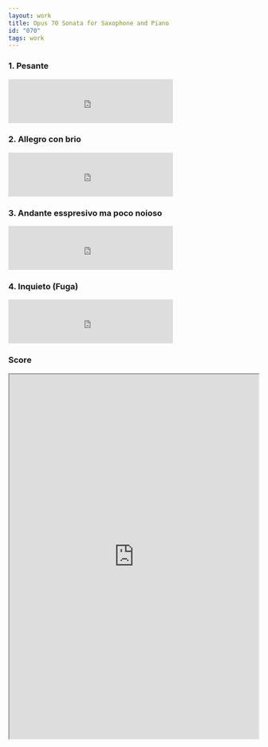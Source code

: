 ```yaml
---
layout: work
title: Opus 70 Sonata for Saxophone and Piano
id: "070"
tags: work
---
```


### 1. Pesante

<iframe src="https://app.box.com/embed/preview/t7lgwmzvj4mj0r4p2c4cfermdxhwj393?view=&sort=&direction=ASC&theme=light" width="330" height="88" frameborder="0" allowfullscreen webkitallowfullscreen msallowfullscreen></iframe>

### 2. Allegro con brio  
<iframe src="https://app.box.com/embed/preview/cqpj25y8oxotirw3e8tv599clfddemsc?view=&sort=&direction=ASC&theme=light" width="330" height="88" frameborder="0" allowfullscreen webkitallowfullscreen msallowfullscreen></iframe>

### 3. Andante esspresivo ma poco noioso

<iframe src="https://app.box.com/embed/preview/jecq4atqhhnqybfqle13qy6jdwgy8yum?view=&sort=&direction=ASC&theme=light" width="330" height="88" frameborder="0" allowfullscreen webkitallowfullscreen msallowfullscreen></iframe>

### 4. Inquieto (Fuga)

<iframe src="https://app.box.com/embed/preview/knne1k04zi0ob4a11eygus4tik1udtkk?view=&sort=&direction=ASC&theme=light" width="330" height="88" frameborder="0" allowfullscreen webkitallowfullscreen msallowfullscreen></iframe>

### Score

<iframe src="https://app.box.com/embed/preview/bgrqp3sv853aehdz5rpwkc3tmi7zzp4x?theme=light&view=&sort=&direction=ASC" width="500" height="730" frameBorder="1" allowfullscreen webkitallowfullscreen mozallowfullscreen oallowfullscreen msallowfullscreen></iframe>
